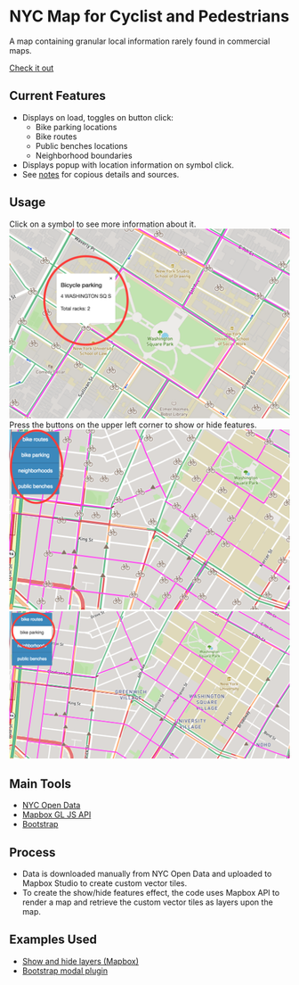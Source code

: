 # NYC Map for Cyclist and Pedestrians
A map containing granular local information rarely found in commercial maps.

[Check it out](https://elainechan.github.io/mapping/)
## Current Features
- Displays on load, toggles on button click:
	- Bike parking locations
	- Bike routes
	- Public benches locations
	- Neighborhood boundaries
- Displays popup with location information on symbol click.
- See [notes](https://github.com/elainechan/mapping/blob/master/notes.md) for copious details and sources.
## Usage
Click on a symbol to see more information about it.
![Popup box](./popup.png)
Press the buttons on the upper left corner to show or hide features.
![Toggle on](./toggle-on.png)
![Toggle off](./toggle-off.png)
## Main Tools
- [NYC Open Data](http://www.nyc.gov/html/dot/html/about/datafeeds.shtml#bikes)
- [Mapbox GL JS API](https://www.mapbox.com/mapbox-gl-js/api/)
- [Bootstrap](https://v4-alpha.getbootstrap.com/components/modal/)
## Process
- Data is downloaded manually from NYC Open Data and uploaded to Mapbox Studio to create custom vector tiles.
- To create the show/hide features effect, the code uses Mapbox API to render a map and retrieve the custom vector tiles as layers upon the map.
## Examples Used
- [Show and hide layers (Mapbox)](https://www.mapbox.com/mapbox-gl-js/example/toggle-layers/)
- [Bootstrap modal plugin](https://www.w3schools.com/bootstrap/bootstrap_modal.asp)